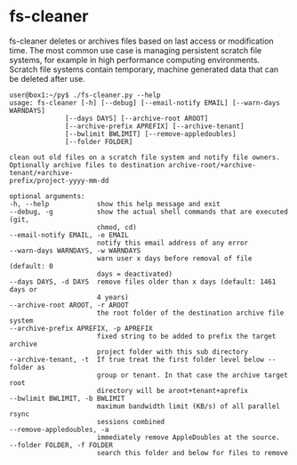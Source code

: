 fs-cleaner
==========

fs-cleaner deletes or archives files based on last access or modification time. The most common use case is managing persistent scratch file systems, for example in high performance computing environments. Scratch file systems contain temporary, machine generated data that can be deleted after use. 


    user@box1:~/py$ ./fs-cleaner.py --help
    usage: fs-cleaner [-h] [--debug] [--email-notify EMAIL] [--warn-days WARNDAYS]
                  [--days DAYS] [--archive-root AROOT]
                  [--archive-prefix APREFIX] [--archive-tenant]
                  [--bwlimit BWLIMIT] [--remove-appledoubles]
                  [--folder FOLDER]

    clean out old files on a scratch file system and notify file owners.
    Optionally archive files to destination archive-root/+archive-tenant/+archive-
    prefix/project-yyyy-mm-dd

    optional arguments:
    -h, --help            show this help message and exit
    --debug, -g           show the actual shell commands that are executed (git,
                          chmod, cd)
    --email-notify EMAIL, -e EMAIL
                          notify this email address of any error
    --warn-days WARNDAYS, -w WARNDAYS
                          warn user x days before removal of file (default: 0
                          days = deactivated)
    --days DAYS, -d DAYS  remove files older than x days (default: 1461 days or
                          4 years)
    --archive-root AROOT, -r AROOT
                          the root folder of the destination archive file system
    --archive-prefix APREFIX, -p APREFIX
                          fixed string to be added to prefix the target archive
                          project folder with this sub directory
    --archive-tenant, -t  If true treat the first folder level below --folder as
                          group or tenant. In that case the archive target root
                          directory will be aroot+tenant+aprefix
    --bwlimit BWLIMIT, -b BWLIMIT
                          maximum bandwidth limit (KB/s) of all parallel rsync
                          sessions combined
    --remove-appledoubles, -a
                          immediately remove AppleDoubles at the source.
    --folder FOLDER, -f FOLDER
                          search this folder and below for files to remove


